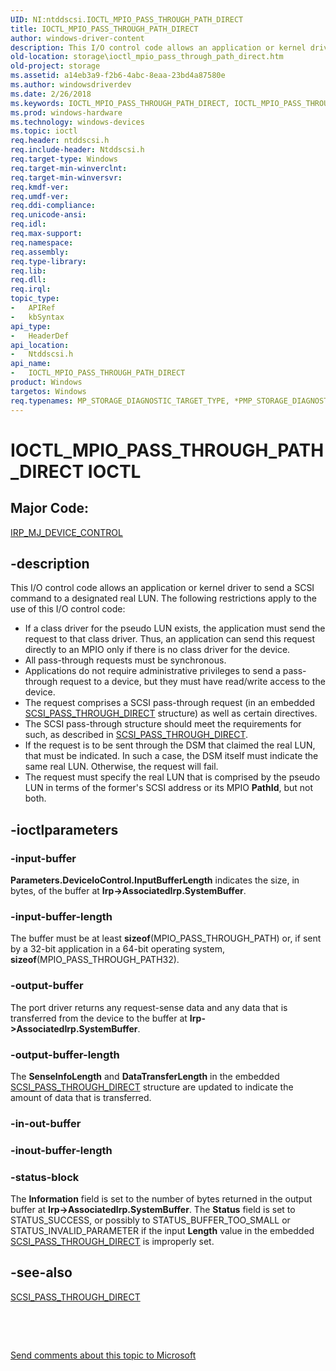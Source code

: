 ```yaml
---
UID: NI:ntddscsi.IOCTL_MPIO_PASS_THROUGH_PATH_DIRECT
title: IOCTL_MPIO_PASS_THROUGH_PATH_DIRECT
author: windows-driver-content
description: This I/O control code allows an application or kernel driver to send a SCSI command to a designated real LUN.
old-location: storage\ioctl_mpio_pass_through_path_direct.htm
old-project: storage
ms.assetid: a14eb3a9-f2b6-4abc-8eaa-23bd4a87580e
ms.author: windowsdriverdev
ms.date: 2/26/2018
ms.keywords: IOCTL_MPIO_PASS_THROUGH_PATH_DIRECT, IOCTL_MPIO_PASS_THROUGH_PATH_DIRECT control code [Storage Devices], k307_70c0c9a6-7d04-484e-9ff2-94a85f919834.xml, ntddscsi/IOCTL_MPIO_PASS_THROUGH_PATH_DIRECT, storage.ioctl_mpio_pass_through_path_direct
ms.prod: windows-hardware
ms.technology: windows-devices
ms.topic: ioctl
req.header: ntddscsi.h
req.include-header: Ntddscsi.h
req.target-type: Windows
req.target-min-winverclnt: 
req.target-min-winversvr: 
req.kmdf-ver: 
req.umdf-ver: 
req.ddi-compliance: 
req.unicode-ansi: 
req.idl: 
req.max-support: 
req.namespace: 
req.assembly: 
req.type-library: 
req.lib: 
req.dll: 
req.irql: 
topic_type:
-	APIRef
-	kbSyntax
api_type:
-	HeaderDef
api_location:
-	Ntddscsi.h
api_name:
-	IOCTL_MPIO_PASS_THROUGH_PATH_DIRECT
product: Windows
targetos: Windows
req.typenames: MP_STORAGE_DIAGNOSTIC_TARGET_TYPE, *PMP_STORAGE_DIAGNOSTIC_TARGET_TYPE
---
```


# IOCTL_MPIO_PASS_THROUGH_PATH_DIRECT IOCTL


##  Major Code: 


[IRP_MJ_DEVICE_CONTROL](https://docs.microsoft.com/en-us/windows-hardware/drivers/kernel/irp-mj-device-control)

## -description



This I/O control code allows an application or kernel driver to send a SCSI command to a designated real LUN. The following restrictions apply to the use of this I/O control code:

<ul>
<li>
If a class driver for the pseudo LUN exists, the application must send the request to that class driver. Thus, an application can send this request directly to an MPIO only if there is no class driver for the device.

</li>
<li>
All pass-through requests must be synchronous.

</li>
<li>
Applications do not require administrative privileges to send a pass-through request to a device, but they must have read/write access to the device.

</li>
<li>
The request comprises a SCSI pass-through request (in an embedded <a href="..\ntddscsi\ns-ntddscsi-_scsi_pass_through_direct.md">SCSI_PASS_THROUGH_DIRECT</a> structure) as well as certain directives.

</li>
<li>
The SCSI pass-through structure should meet the requirements for such, as described in <a href="..\ntddscsi\ns-ntddscsi-_scsi_pass_through_direct.md">SCSI_PASS_THROUGH_DIRECT</a>.

</li>
<li>
If the request is to be sent through the DSM that claimed the real LUN, that must be indicated. In such a case, the DSM itself must indicate the same real LUN. Otherwise, the request will fail.

</li>
<li>
The request must specify the real LUN that is comprised by the pseudo LUN in terms of the former's SCSI address or its MPIO <b>PathId</b>, but not both.

</li>
</ul>



## -ioctlparameters




### -input-buffer

<b>Parameters.DeviceIoControl.InputBufferLength</b> indicates the size, in bytes, of the buffer at <b>Irp-&gt;AssociatedIrp.SystemBuffer</b>. 


### -input-buffer-length

The buffer must be at least <b>sizeof</b>(MPIO_PASS_THROUGH_PATH) or, if sent by a 32-bit application in a 64-bit operating system, <b>sizeof</b>(MPIO_PASS_THROUGH_PATH32).


### -output-buffer

The port driver returns any request-sense data and any data that is transferred from the device to the buffer at <b>Irp-&gt;AssociatedIrp.SystemBuffer</b>. 


### -output-buffer-length

The <b>SenseInfoLength</b> and <b>DataTransferLength</b> in the embedded <a href="..\ntddscsi\ns-ntddscsi-_scsi_pass_through_direct.md">SCSI_PASS_THROUGH_DIRECT</a> structure are updated to indicate the amount of data that is transferred.


### -in-out-buffer



<text></text>




### -inout-buffer-length



<text></text>




### -status-block

The <b>Information</b> field is set to the number of bytes returned in the output buffer at <b>Irp-&gt;AssociatedIrp.SystemBuffer</b>. The <b>Status</b> field is set to STATUS_SUCCESS, or possibly to STATUS_BUFFER_TOO_SMALL or STATUS_INVALID_PARAMETER if the input <b>Length</b> value in the embedded <a href="..\ntddscsi\ns-ntddscsi-_scsi_pass_through_direct.md">SCSI_PASS_THROUGH_DIRECT</a> is improperly set.


## -see-also

<a href="..\ntddscsi\ns-ntddscsi-_scsi_pass_through_direct.md">SCSI_PASS_THROUGH_DIRECT</a>



 

 

<a href="mailto:wsddocfb@microsoft.com?subject=Documentation%20feedback [storage\storage]:%20IOCTL_MPIO_PASS_THROUGH_PATH_DIRECT control code%20 RELEASE:%20(2/26/2018)&amp;body=%0A%0APRIVACY STATEMENT%0A%0AWe use your feedback to improve the documentation. We don't use your email address for any other purpose, and we'll remove your email address from our system after the issue that you're reporting is fixed. While we're working to fix this issue, we might send you an email message to ask for more info. Later, we might also send you an email message to let you know that we've addressed your feedback.%0A%0AFor more info about Microsoft's privacy policy, see http://privacy.microsoft.com/en-us/default.aspx." title="Send comments about this topic to Microsoft">Send comments about this topic to Microsoft</a>

